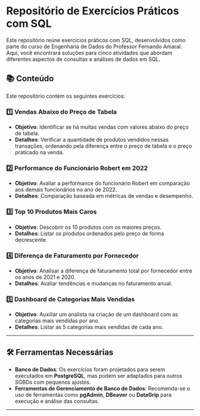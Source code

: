 # Repositório de Exercícios Práticos com SQL

Este repositório reúne exercícios práticos com SQL, desenvolvidos como parte do curso de Engenharia de Dados do Professor Fernando Amaral. Aqui, você encontrará soluções para cinco atividades que abordam diferentes aspectos de consultas e análises de dados em SQL.

## 📚 Conteúdo
Este repositório contém os seguintes exercícios:

### 1️⃣ **Vendas Abaixo do Preço de Tabela**
- **Objetivo**: Identificar se há muitas vendas com valores abaixo do preço de tabela.
- **Detalhes**: Verificar a quantidade de produtos vendidos nessas transações, ordenando pela diferença entre o preço de tabela e o preço praticado na venda.

### 2️⃣ **Performance do Funcionário Robert em 2022**
- **Objetivo**: Avaliar a performance do funcionário Robert em comparação aos demais funcionários no ano de 2022.
- **Detalhes**: Comparação baseada em métricas de vendas e desempenho.

### 3️⃣ **Top 10 Produtos Mais Caros**
- **Objetivo**: Descobrir os 10 produtos com os maiores preços.
- **Detalhes**: Listar os produtos ordenados pelo preço de forma decrescente.

### 4️⃣ **Diferença de Faturamento por Fornecedor**
- **Objetivo**: Analisar a diferença de faturamento total por fornecedor entre os anos de 2021 e 2020.
- **Detalhes**: Avaliar tendências e mudanças no faturamento anual.

### 5️⃣ **Dashboard de Categorias Mais Vendidas**
- **Objetivo**: Auxiliar um analista na criação de um dashboard com as categorias mais vendidas por ano.
- **Detalhes**: Listar as 5 categorias mais vendidas de cada ano.

---

## 🛠️ Ferramentas Necessárias
- **Banco de Dados**: Os exercícios foram projetados para serem executados em **PostgreSQL**, mas podem ser adaptados para outros SGBDs com pequenos ajustes.
- **Ferramentas de Gerenciamento de Banco de Dados**: Recomenda-se o uso de ferramentas como **pgAdmin**, **DBeaver** ou **DataGrip** para execução e análise das consultas.

---

